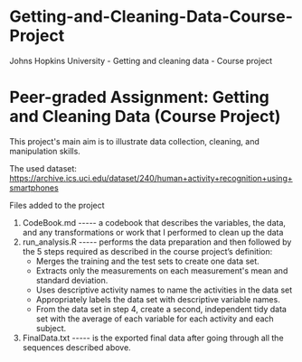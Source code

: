 # Getting-and-Cleaning-Data-Course-Project
Johns Hopkins University - Getting and cleaning data - Course project
# Peer-graded Assignment: Getting and Cleaning Data (Course Project)

This project's main aim is to illustrate data collection, cleaning, and manipulation skills. 

The used dataset: https://archive.ics.uci.edu/dataset/240/human+activity+recognition+using+smartphones

Files added to the project

  1. CodeBook.md ----- a codebook that describes the variables, the data, and any transformations or work that I performed to clean up the data
  2. run_analysis.R ----- performs the data preparation and then followed by the 5 steps required as described in the course project’s definition:
      - Merges the training and the test sets to create one data set.
      - Extracts only the measurements on each measurement's mean and standard deviation.
      - Uses descriptive activity names to name the activities in the data set
      - Appropriately labels the data set with descriptive variable names.
      - From the data set in step 4, create a second, independent tidy data set with the average of each variable for each activity and each subject.
  3. FinalData.txt ----- is the exported final data after going through all the sequences described above.
